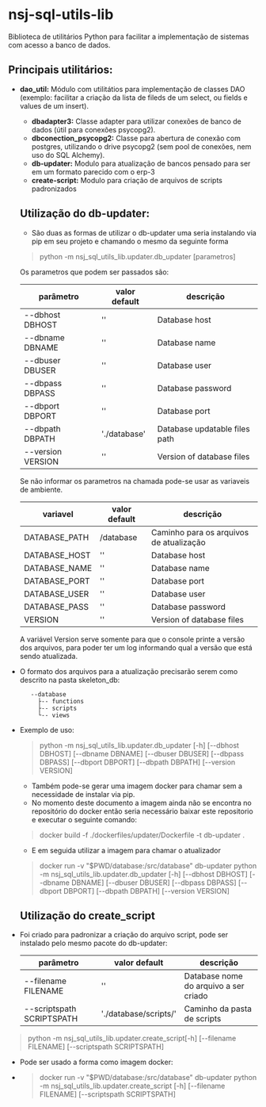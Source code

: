 # nsj-sql-utils-lib

Biblioteca de utilitários Python para facilitar a implementação de sistemas com acesso a banco de dados.
        
## Principais utilitários:
    
* **dao_util:** Módulo com utilitátios para implementação de classes DAO (exemplo: facilitar a criação da lista de fileds de um select, ou fields e values de um insert).
    * **dbadapter3:** Classe adapter para utilizar conexões de banco de dados (útil para conexões psycopg2).
    * **dbconection_psycopg2:** Classe para abertura de conexão com postgres, utilizando o drive psycopg2 (sem pool de conexões, nem uso do SQL Alchemy).
    * **db-updater:** Modulo para atualização de bancos pensado para ser em um formato parecido com o erp-3 
    * **create-script:** Modulo para criação de arquivos de scripts padronizados  
    
    ## Utilização do db-updater:
    * São duas as formas de utilizar o db-updater  uma seria instalando via pip em seu projeto e chamando o mesmo da seguinte forma 

    >python -m nsj_sql_utils_lib.updater.db_updater [parametros]
    
    Os parametros que podem ser passados são:
    
    | parâmetro       | valor default  | descrição
    | --------------- | ------------- |  ------------- |
    |--dbhost   DBHOST  |''|  Database host
    |--dbname   DBNAME  |'' |  Database name
    |--dbuser   DBUSER  |'' |  Database user
    |--dbpass   DBPASS  |''|   Database password
    |--dbport   DBPORT  |''|   Database port
    |--dbpath   DBPATH  |'./database'|   Database updatable files path
    |--version   VERSION  |''|  Version of database files


    Se não informar os parametros na chamada pode-se usar as variaveis de ambiente.

    | variavel        | valor default | descrição                              |
    | --------------- | ------------- | -------------------------------------- |
    | DATABASE_PATH   | /database      | Caminho para os arquivos de atualização |
    | DATABASE_HOST   | ''            | Database host                          |
    | DATABASE_NAME   | ''            | Database name                          |
    | DATABASE_PORT   | ''            | Database port                          |
    | DATABASE_USER   | ''        | Database user                          |
    | DATABASE_PASS   | ''            | Database password                      |
    | VERSION         | ''            | Version of database files   

    A variável Version serve somente para que o console printe a versão dos arquivos, para poder ter um log informando qual a versão que está sendo atualizada.
    

* O formato dos arquivos para a atualização precisarão serem como descrito na pasta skeleton_db:

         --database
           ├-- functions
           ├-- scripts
           └-- views
        
* Exemplo de uso: 
   > python -m nsj_sql_utils_lib.updater.db_updater [-h] [--dbhost DBHOST] [--dbname DBNAME] [--dbuser DBUSER] [--dbpass DBPASS] [--dbport DBPORT] [--dbpath DBPATH] [--version VERSION]

  * Também pode-se gerar uma imagem docker para chamar sem a necessidade de instalar via pip.
  * No momento deste documento a imagem ainda não se encontra no repositório do docker então seria necessário baixar este repositorio e executar o seguinte comando:

  > docker build -f ./dockerfiles/updater/Dockerfile -t db-updater .

  * E em seguida utilizar a imagem para chamar o atualizador

  > docker run -v "$PWD/database:/src/database" db-updater python -m nsj_sql_utils_lib.updater.db_updater  [-h] [--dbhost DBHOST] [--dbname DBNAME] [--dbuser DBUSER] [--dbpass DBPASS] [--dbport DBPORT] [--dbpath DBPATH] [--version VERSION]

        
    ## Utilização do create_script

*  Foi criado para padronizar a criação do arquivo script, pode ser instalado pelo mesmo pacote do db-updater:
  
    | parâmetro       | valor default  | descrição
    | --------------- | ------------- |  ------------- |
    |--filename   FILENAME  |''|  Database nome do arquivo a ser criado 
     |--scriptspath   SCRIPTSPATH  |'./database/scripts/' | Caminho da pasta de scripts  

 > python -m nsj_sql_utils_lib.updater.create_script[-h] [--filename FILENAME] [--scriptspath SCRIPTSPATH]
 
 
 
 * Pode ser usado a forma como imagem docker:
 *   > docker run -v "$PWD/database:/src/database" db-updater python -m nsj_sql_utils_lib.updater.create_script [-h] [--filename FILENAME] [--scriptspath SCRIPTSPATH]
